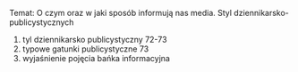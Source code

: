 Temat: O czym oraz w jaki sposób informują nas media. Styl dziennikarsko-publicystycznych 
1. tyl dziennikarsko publicystyczny 72-73
2. typowe gatunki publicystyczne 73
3. wyjaśnienie pojęcia bańka informacyjna

